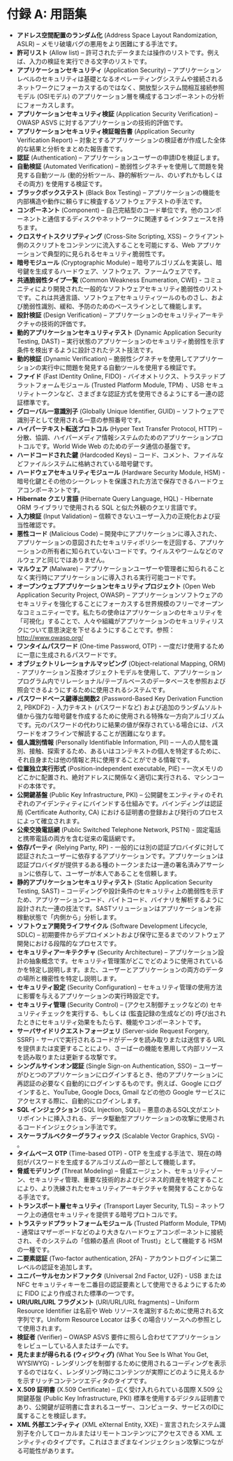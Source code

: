 # 付録 A: 用語集

- **アドレス空間配置のランダム化** (Address Space Layout Randomization, ASLR) – メモリ破壊バグの悪用をより困難にする手法です。
- **許可リスト** (Allow list) – 許可されたデータまたは操作のリストです。例えば、入力の検証を実行できる文字のリストです。
- **アプリケーションセキュリティ** (Application Security) – アプリケーションレベルのセキュリティは基礎となるオペレーティングシステムや接続されるネットワークにフォーカスするのではなく、開放型システム間相互接続参照モデル (OSIモデル) のアプリケーション層を構成するコンポーネントの分析にフォーカスします。
- **アプリケーションセキュリティ検証** (Application Security Verification) – OWASP ASVS に対するアプリケーションの技術的評価です。
- **アプリケーションセキュリティ検証報告書** (Application Security Verification Report) – 対象とするアプリケーションの検証者が作成した全体的な結果と分析をまとめた報告書です。
- **認証** (Authentication) – アプリケーションユーザーの申請IDを検証します。
- **自動検証** (Automated Verification) – 脆弱性シグネチャを使用して問題を発見する自動ツール (動的分析ツール、静的解析ツール、のいずれかもしくはその両方) を使用する検証です。
- **ブラックボックステスト** (Black Box Testing) – アプリケーションの機能を内部構造や動作に頼らすに検査するソフトウェアテストの手法です。
- **コンポーネント** (Component) – 自己完結型のコード単位です。他のコンポーネントと通信するディスクやネットワークに関連するインタフェースを持ちます。
- **クロスサイトスクリプティング** (Cross-Site Scripting, XSS) – クライアント側のスクリプトをコンテンツに流入することを可能にする、Web アプリケーションで典型的に見られるセキュリティ脆弱性です。
- **暗号モジュール** (Cryptographic Module) – 暗号アルゴリズムを実装し、暗号鍵を生成するハードウェア、ソフトウェア、ファームウェアです。
- **共通脆弱性タイプ一覧** (Common Weakness Enumeration, CWE) - コミュニティにより開発された一般的なソフトウェアセキュリティ脆弱性のリストです。これは共通言語、ソフトウェアセキュリティツールのものさし、および脆弱性識別、緩和、予防のためのベースラインとして機能します。
- **設計検証** (Design Verification) – アプリケーションのセキュリティアーキテクチャの技術的評価です。
- **動的アプリケーションセキュリティテスト** (Dynamic Application Security Testing, DAST) – 実行状態のアプリケーションのセキュリティ脆弱性を示す条件を検出するように設計されたテスト技法です。
- **動的検証** (Dynamic Verification) – 脆弱性シグネチャを使用してアプリケーションの実行中に問題を発見する自動ツールを使用する検証です。
- **ファイド** (Fast IDentity Online, FIDO) - バイオメトリクス、トラステッドプラットフォームモジュール (Trusted Platform Module, TPM) 、USB セキュリティトークンなど、さまざまな認証方式を使用できるようにする一連の認証標準です。
- **グローバル一意識別子** (Globally Unique Identifier, GUID) – ソフトウェアで識別子として使用される一意の参照番号です。
- **ハイパーテキスト転送プロトコル** (Hyper Text Transfer Protocol, HTTP) – 分散、協調、ハイパーメディア情報システムのためのアプリケーションプロトコルです。World Wide Web のためのデータ通信の基盤です。
- **ハードコードされた鍵** (Hardcoded Keys) – コード、コメント、ファイルなどファイルシステムに格納されている暗号鍵です。
- **ハードウェアセキュリティモジュール** (Hardware Security Module, HSM) - 暗号化鍵とその他のシークレットを保護された方法で保存できるハードウェアコンポーネントです。
- **Hibernate クエリ言語** (Hibernate Query Language, HQL) - Hibernate ORM ライブラリで使用される SQL と似た外観のクエリ言語です。
- **入力検証** (Input Validation) – 信頼できないユーザー入力の正規化および妥当性確認です。
- **悪性コード** (Malicious Code) – 開発中にアプリケーションに導入された、アプリケーションの意図されたセキュリティポリシーを迂回する、アプリケーションの所有者に知られていないコードです。ウイルスやワームなどのマルウェアと同じではありません。
- **マルウェア** (Malware) – アプリケーションユーザーや管理者に知られることなく実行時にアプリケーションに導入される実行可能コードです。
- **オープンウェブアプリケーションセキュリティプロジェクト** (Open Web Application Security Project, OWASP) – アプリケーションソフトウェアのセキュリティを強化することにフォーカスする世界規模のフリーでオープンなコミュニティーです。私たちの使命はアプリケーションのセキュリティを「可視化」することで、人々や組織がアプリケーションのセキュリティリスクについて意思決定を下せるようにすることです。参照：http://www.owasp.org/
- **ワンタイムパスワード** (One-time Password, OTP) - 一度だけ使用するために一意に生成されるパスワードです。
- **オブジェクトリレーショナルマッピング** (Object-relational Mapping, ORM) - アプリケーション互換オブジェクトモデルを使用して、アプリケーションプログラム内でリレーショナル/テーブルベースのデータベースを参照および照会できるようにするために使用されるシステムです。
- **パスワードベース鍵導出関数2** (Password-Based Key Derivation Function 2, PBKDF2) - 入力テキスト (パスワードなど) および追加のランダムソルト値から強力な暗号鍵を作成するために使用される特殊な一方向アルゴリズムです。元のパスワードの代わりに結果の値が保存されている場合には、パスワードをオフラインで解読することが困難になります。
- **個人識別情報** (Personally Identifiable Information, PII) – 一人の人間を識別、接触、探索するため、あるいはコンテキストの個人を特定するために、それ自身または他の情報と共に使用することができる情報です。
- **位置独立実行形式** (Position-independent executable, PIE) – 一次メモリのどこかに配置され、絶対アドレスに関係なく適切に実行される、マシンコードの本体です。
- **公開鍵基盤** (Public Key Infrastructure, PKI) – 公開鍵をエンティティのそれぞれのアイデンティティにバインドする仕組みです。バインディングは認証局 (Certificate Authority, CA) における証明書の登録および発行のプロセスによって確立されます。
- **公衆交換電話網** (Public Switched Telephone Network, PSTN) - 固定電話と携帯電話の両方を含む従来の電話網です。
- **依存パーティ** (Relying Party, RP) - 一般的には別の認証プロバイダに対して認証されたユーザーに依存するアプリケーションです。アプリケーションは認証プロバイダが提供するある種のトークンまたは一連の署名済みアサーションに依存して、ユーザーが本人であることを信頼します。
- **静的アプリケーションセキュリティテスト** (Static Application Security Testing, SAST) – コーディングや設計条件のセキュリティ上の脆弱性を示すため、アプリケーションコード、バイトコード、バイナリを解析するように設計された一連の技法です。SASTソリューションはアプリケーションを非稼動状態で「内側から」分析します。
- **ソフトウェア開発ライフサイクル** (Software Development Lifecycle, SDLC) – 初期要件からデプロイメントおよび保守に至るまでのソフトウェア開発における段階的なプロセスです。
- **セキュリティアーキテクチャ** (Security Architecture) – アプリケーション設計の抽象概念です。セキュリティ管理策がどこでどのように使用されているかを特定し説明します。また、ユーザーとアプリケーションの両方のデータの場所と機密性を特定し説明します。
- **セキュリティ設定** (Security Configuration) – セキュリティ管理の使用方法に影響を与えるアプリケーションの実行時設定です。
- **セキュリティ管理** (Security Control) – (アクセス制御チェックなどの) セキュリティチェックを実行する、もしくは (監査記録の生成などの) 呼び出されたときにセキュリティ効果をもたらす、機能やコンポーネントです。
- **サーバサイドリクエストフォージェリ** (Server-side Request Forgery, SSRF) - サーバで実行されるコードがデータを読み取りまたは送信する URL を提供または変更することにより、さーばーの機能を悪用して内部リソースを読み取りまたは更新する攻撃です。
- **シングルサインオン認証** (Single Sign-on Authentication, SSO) – ユーザーがひとつのアプリケーションにログインするとき、他のアプリケーションに再認証の必要なく自動的にログインするものです。例えば、Google にログインすると、YouTube, Google Docs, Gmail などの他の Google サービスにアクセスする際に、自動的にログインします。
- **SQL インジェクション** (SQL Injection, SQLi) – 悪意のあるSQL文がエントリポイントに挿入される、データ駆動型アプリケーションの攻撃に使用されるコードインジェクション手法です。
- **スケーラブルベクターグラフィックス** (Scalable Vector Graphics, SVG) - 。
- **タイムベース OTP** (Time-based OTP) - OTP を生成する手法で、現在の時刻がパスワードを生成するアルゴリズムの一部として機能します。
- **脅威モデリング** (Threat Modeling) – 脅威エージェント、セキュリティゾーン、セキュリティ管理、重要な技術的およびビジネス的資産を特定することにより、より洗練されたセキュリティアーキテクチャを開発することからなる手法です。
- **トランスポート層セキュリティ** (Transport Layer Security, TLS) – ネットワーク上の通信セキュリティを提供する暗号プロトコルです。
- **トラステッドプラットフォームモジュール** (Trusted Platform Module, TPM) - 通常はマザーボードなどのより大きなハードウェアコンポーネントに接続され、そのシステムの「信頼の基点 (Root of Trust)」として機能する HSM の一種です。
- **二要素認証** (Two-factor authentication, 2FA) - アカウントログインに第二レベルの認証を追加します。
- **ユニバーサルセカンドファクタ** (Universal 2nd Factor, U2F) - USB または NFC セキュリティキーを二番目の認証要素として使用できるようにするために FIDO により作成された標準の一つです。
- **URI/URL/URL フラグメント** (URI/URL/URL fragments) – Uniform Resource Identifier は名前や Web リソースを識別するために使用される文字列です。Uniform Resource Locator は多くの場合リソースへの参照として使用されます。
- **検証者** (Verifier) – OWASP ASVS 要件に照らし合わせてアプリケーションをレビューしている人またはチームです。
- **見たままが得られる (ウィジウィグ)** (What You See Is What You Get, WYSIWYG) - レンダリングを制御するために使用されるコーディングを表示するのではなく、レンダリング時にコンテンツが実際にどのように見えるかを示すリッチコンテンツエディタのタイプです。
- **X.509 証明書** (X.509 Certificate) – 広く受け入れられている国際 X.509 公開鍵基盤 (Public Key Infrastructure, PKI) 標準を使用するデジタル証明書であり、公開鍵が証明書に含まれるユーザー、コンピュータ、サービスのIDに属することを検証します。
- **XML 外部エンティティ** (XML eXternal Entity, XXE) - 宣言されたシステム識別子を介してローカルまたはリモートコンテンツにアクセスできる XML エンティティのタイプです。これはさまざまなインジェクション攻撃につながる可能性があります。

